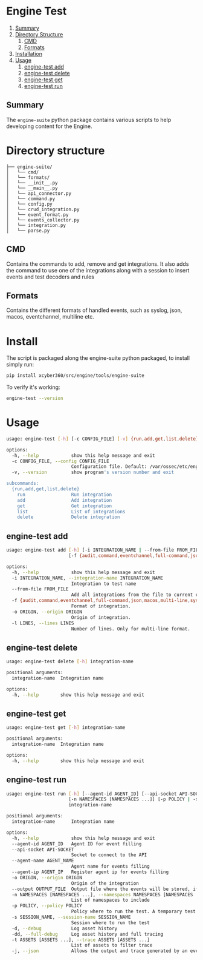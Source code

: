# Engine Test

1. [Summary](#summary)
2. [Directory Structure](#directory-structure)
    1. [CMD](#cmd)
    2. [Formats](#formats)
3. [Installation](#installation)
4. [Usage](#usage)
    1. [engine-test add](#engine-test-add)
    2. [engine-test delete](#engine-test-delete)
    3. [engine-test get](#engine-test-get)
    4. [engine-test run](#engine-test-run)

## Summary
The `engine-suite` python package contains various scripts to help developing content for the Engine.

# Directory structure

```plaintext
├── engine-suite/
│   └── cmd/
│   └── formats/
│   └── __init__.py
│   └── __main__.py
│   └── api_connector.py
│   └── command.py
│   └── config.py
│   └── crud_integration.py
│   └── event_format.py
│   └── events_collector.py
│   └── integration.py
│   └── parse.py
```

## CMD
Contains the commands to add, remove and get integrations. It also adds the command to use one of the integrations along with a session to insert events and test decoders and rules

## Formats
Contains the different formats of handled events, such as syslog, json, macos, eventchannel, multiline etc.

# Install
The script is packaged along the engine-suite python packaged, to install simply run:
```bash
pip install xcyber360/src/engine/tools/engine-suite
```
To verify it's working:
```bash
engine-test --version
```

# Usage

```bash
usage: engine-test [-h] [-c CONFIG_FILE] [-v] {run,add,get,list,delete} ...

options:
  -h, --help            show this help message and exit
  -c CONFIG_FILE, --config CONFIG_FILE
                        Configuration file. Default: /var/ossec/etc/engine-test.conf
  -v, --version         show program's version number and exit

subcommands:
  {run,add,get,list,delete}
    run                 Run integration
    add                 Add integration
    get                 Get integration
    list                List of integrations
    delete              Delete integration
```

## engine-test add
```bash
usage: engine-test add [-h] [-i INTEGRATION_NAME | --from-file FROM_FILE]
                       [-f {audit,command,eventchannel,full-command,json,macos,multi-line,syslog,remote-syslog}] [-o ORIGIN] [-l LINES]

options:
  -h, --help            show this help message and exit
  -i INTEGRATION_NAME, --integration-name INTEGRATION_NAME
                        Integration to test name
  --from-file FROM_FILE
                        Add all integrations from the file to current configuration
  -f {audit,command,eventchannel,full-command,json,macos,multi-line,syslog,remote-syslog}, --format {audit,command,eventchannel,full-command,json,macos,multi-line,syslog,remote-syslog}
                        Format of integration.
  -o ORIGIN, --origin ORIGIN
                        Origin of integration.
  -l LINES, --lines LINES
                        Number of lines. Only for multi-line format.

```

## engine-test delete
```bash
usage: engine-test delete [-h] integration-name

positional arguments:
  integration-name  Integration name

options:
  -h, --help        show this help message and exit
```

## engine-test get
```bash
usage: engine-test get [-h] integration-name

positional arguments:
  integration-name  Integration name

options:
  -h, --help        show this help message and exit
```

## engine-test run
```bash
usage: engine-test run [-h] [--agent-id AGENT_ID] [--api-socket API-SOCKET] [--agent-name AGENT_NAME] [--agent-ip AGENT_IP] [-o ORIGIN] [--output OUTPUT_FILE]
                       [-n NAMESPACES [NAMESPACES ...]] [-p POLICY | -s SESSION_NAME] [-d | -dd] [-t ASSETS [ASSETS ...]] [-j]
                       integration-name

positional arguments:
  integration-name      Integration name

options:
  -h, --help            show this help message and exit
  --agent-id AGENT_ID   Agent ID for event filling
  --api-socket API-SOCKET
                        Socket to connect to the API
  --agent-name AGENT_NAME
                        Agent name for events filling
  --agent-ip AGENT_IP   Register agent ip for events filling
  -o ORIGIN, --origin ORIGIN
                        Origin of the integration
  --output OUTPUT_FILE  Output file where the events will be stored, if empty events wont be saved
  -n NAMESPACES [NAMESPACES ...], --namespaces NAMESPACES [NAMESPACES ...]
                        List of namespaces to include
  -p POLICY, --policy POLICY
                        Policy where to run the test. A temporary test session will be created and deleted when the command is completed.
  -s SESSION_NAME, --session-name SESSION_NAME
                        Session where to run the test
  -d, --debug           Log asset history
  -dd, --full-debug     Log asset history and full tracing
  -t ASSETS [ASSETS ...], --trace ASSETS [ASSETS ...]
                        List of assets to filter trace
  -j, --json            Allows the output and trace generated by an event to be printed in Json format.
```
